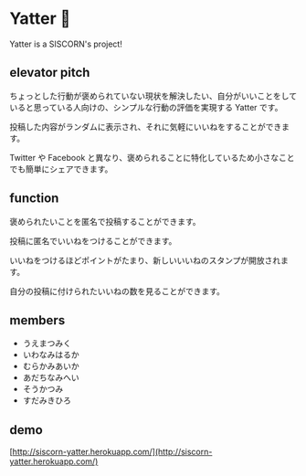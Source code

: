 # Yatter :tada:

Yatter is a SISCORN's project!

## elevator pitch

ちょっとした行動が褒められていない現状を解決したい、自分がいいことをしていると思っている人向けの、シンプルな行動の評価を実現する Yatter です。

投稿した内容がランダムに表示され、それに気軽にいいねをすることができます。

Twitter や Facebook と異なり、褒められることに特化しているため小さなことでも簡単にシェアできます。

## function

褒められたいことを匿名で投稿することができます。

投稿に匿名でいいねをつけることができます。

いいねをつけるほどポイントがたまり、新しいいいねのスタンプが開放されます。

自分の投稿に付けられたいいねの数を見ることができます。

## members

- うえまつみく
- いわなみはるか
- むらかみあいか
- あだちなみへい
- そうかつみ
- すだみきひろ

## demo

[http://siscorn-yatter.herokuapp.com/](http://siscorn-yatter.herokuapp.com/)
